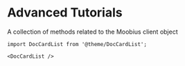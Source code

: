 # Advanced Tutorials

A collection of methods related to the Moobius client object

```mdx-code-block
import DocCardList from '@theme/DocCardList';

<DocCardList />
```
